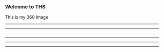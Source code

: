 ### Welcome to THS
This is my 360 Image

<script src="//360.vizor.io/scripts/embed.js" data-vizorurl="https://360.vizor.io/embed/v/pl6nq" ></script>

***

<script src="//360.vizor.io/scripts/embed.js" data-vizorurl="https://360.vizor.io/embed/v/kykav" ></script>

***

<script src="//360.vizor.io/scripts/embed.js" data-vizorurl="https://360.vizor.io/embed/v/kavmw" ></script>

***

<script src="//360.vizor.io/scripts/embed.js" data-vizorurl="https://360.vizor.io/embed/v/b3jqq" ></script>

***

<script src="//360.vizor.io/scripts/embed.js" data-vizorurl="https://360.vizor.io/embed/v/0onga" ></script>

***

<script src="//360.vizor.io/scripts/embed.js" data-vizorurl="https://360.vizor.io/embed/v/2dj2m" ></script>

***
